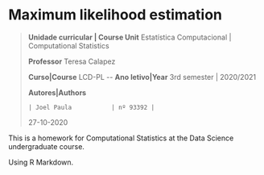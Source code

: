# Maximum likelihood estimation

>**Unidade curricular | Course Unit** Estatística Computacional | Computational Statistics
>
>**Professor** Teresa Calapez
>
>**Curso|Course** LCD-PL -- **Ano letivo|Year** 3rd semester | 2020/2021
>
>**Autores|Authors**
>
>     | Joel Paula           | nº 93392 |
>
>
>27-10-2020

This is a homework for Computational Statistics at the Data Science undergraduate course.

Using R Markdown.